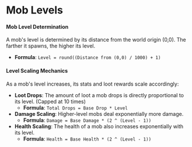 # Mob Levels

#### Mob Level Determination

A mob's level is determined by its distance from the world origin (0,0). The farther it spawns, the higher its level.

* **Formula**: `Level = round((Distance from (0,0) / 1000) + 1)`

#### Level Scaling Mechanics

As a mob's level increases, its stats and loot rewards scale accordingly:

* **Loot Drops**: The amount of loot a mob drops is directly proportional to its level. (Capped at 10 times)
  * **Formula**: `Total Drops = Base Drop * Level`
* **Damage Scaling**: Higher-level mobs deal exponentially more damage.
  * **Formula**: `Damage = Base Damage * (2 ^ (Level - 1))`
* **Health Scaling**: The health of a mob also increases exponentially with its level.
  * **Formula**: `Health = Base Health * (2 ^ (Level - 1))`
